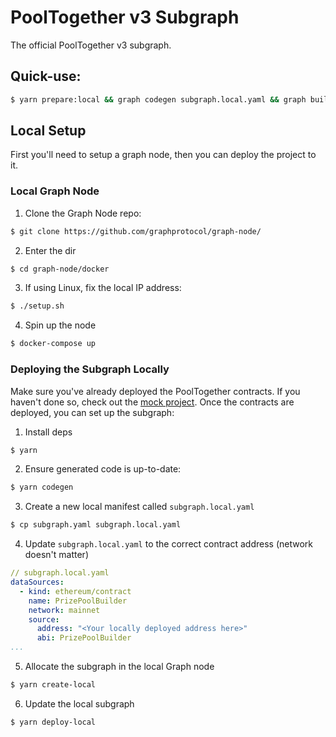 # PoolTogether v3 Subgraph

The official PoolTogether v3 subgraph.

## Quick-use:

```sh
$ yarn prepare:local && graph codegen subgraph.local.yaml && graph build subgraph.local.yaml && yarn create:local && yarn deploy:local
```

## Local Setup

First you'll need to setup a graph node, then you can deploy the project to it.

### Local Graph Node

1. Clone the Graph Node repo:

```bash
$ git clone https://github.com/graphprotocol/graph-node/
```

2. Enter the dir

```bash
$ cd graph-node/docker
```

3. If using Linux, fix the local IP address:

```bash
$ ./setup.sh
```

4. Spin up the node

```bash
$ docker-compose up
```

### Deploying the Subgraph Locally

Make sure you've already deployed the PoolTogether contracts.  If you haven't done so, check out the [mock project](https://github.com/pooltogether/pooltogether-contracts-mock).  Once the contracts are deployed, you can set up the subgraph:

1. Install deps

```bash
$ yarn
```

2. Ensure generated code is up-to-date:

```bash
$ yarn codegen
```

3. Create a new local manifest called `subgraph.local.yaml`

```bash
$ cp subgraph.yaml subgraph.local.yaml
```

4. Update `subgraph.local.yaml` to the correct contract address (network doesn't matter)

```yaml
// subgraph.local.yaml
dataSources:
  - kind: ethereum/contract
    name: PrizePoolBuilder
    network: mainnet
    source:
      address: "<Your locally deployed address here>"
      abi: PrizePoolBuilder
...
```
  
5. Allocate the subgraph in the local Graph node

```bash
$ yarn create-local
```

6. Update the local subgraph

```bash
$ yarn deploy-local
```

